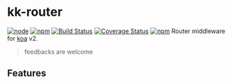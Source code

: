 # kk-router

[![node](https://img.shields.io/node/v/gh-badges.svg?style=flat-square)]([![npm](https://img.shields.io/npm/l/express.svg?style=flat-square)](https://github.com/amenema/kk-router))
[![npm](https://img.shields.io/npm/v/npm.svg?style=flat-square)]([![node](https://img.shields.io/node/v/gh-badges.svg?style=flat-square)]([![npm](https://img.shields.io/npm/l/express.svg?style=flat-square)](https://github.com/amenema/kk-router)))
[![Build Status](https://travis-ci.org/amenema/kk-router.svg?branch=master)](https://travis-ci.org/amenema/kk-router)
[![Coverage Status][cov-img]][cov-url]
[![npm](https://img.shields.io/npm/dt/express.svg?style=flat-square)](https://www.npmjs.com/package/kk-router)
Router middleware for [koa](https://github.com/koajs/koa/tree/v2.x) v2.

> feedbacks are welcome

## Features


[node-image]: https://img.shields.io/node/v/koa-66.svg?style=flat-square
[node-url]: https://nodejs.org
[npm-image]: https://img.shields.io/npm/v/koa-66.svg?style=flat-square
[npm-url]: https://npmjs.org/package/kk-router
[travis-image]: https://img.shields.io/travis/menems/koa-66/master.svg?style=flat-square
[travis-url]: https://travis-ci.org/amenema/kk-router
[dep-image]: http://david-dm.org/amenema/koa-66.svg?style=flat-square
[dep-url]:http://david-dm.org/menems/koa-66
[cov-img]:https://coveralls.io/repos/menems/koa-66/badge.svg?branch=master&service=github
[cov-url]:https://coveralls.io/github/menems/koa-66?branch=master
